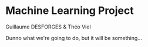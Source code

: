 # Machine Learning Project

Guillaume DESFORGES & Théo Viel

Dunno what we're going to do, but it will be something...
